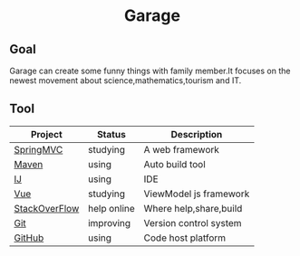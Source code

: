 <h1 align='center'>Garage</h1>

## Goal
Garage can create some funny things with family member.It focuses on the newest movement about science,mathematics,tourism and IT.
## Tool

|Project | Status | Description |
|---------|--------|-------------|
|  [SpringMVC]          | studying| A web framework |
|  [Maven]                | using | Auto build tool |
|  [IJ]             | using | IDE |
|  [Vue]          | studying | ViewModel js framework |
|  [StackOverFlow] | help online| Where help,share,build |
|  [Git] | improving | Version control system |
|  [GitHub] | using | Code host platform |


[SpringMVC]: http://spring.io/
[Maven]: http://maven.apache.org/
[IJ]: https://www.jetbrains.com/idea/
[Vue]: https://cn.vuejs.org/
[StackOverFlow]: https://stackoverflow.com/
[Git]: https://git-scm.com/
[GitHub]: https://github.com/

